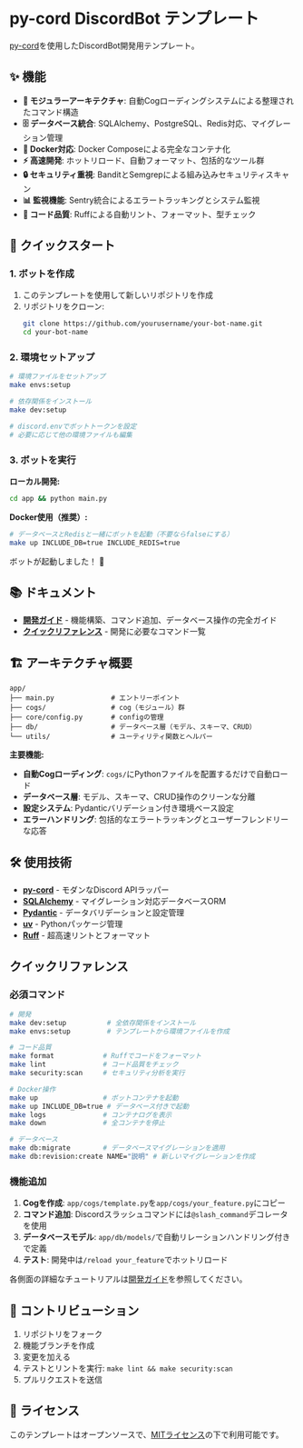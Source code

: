# py-cord DiscordBot テンプレート

[py-cord](https://github.com/Pycord-Development/pycord)を使用したDiscordBot開発用テンプレート。

## ✨ 機能

- **🔧 モジュラーアーキテクチャ**: 自動Cogローディングシステムによる整理されたコマンド構造
- **🗄️ データベース統合**: SQLAlchemy、PostgreSQL、Redis対応、マイグレーション管理
- **🐳 Docker対応**: Docker Composeによる完全なコンテナ化
- **⚡ 高速開発**: ホットリロード、自動フォーマット、包括的なツール群
- **🔒 セキュリティ重視**: BanditとSemgrepによる組み込みセキュリティスキャン
- **📊 監視機能**: Sentry統合によるエラートラッキングとシステム監視
- **🧪 コード品質**: Ruffによる自動リント、フォーマット、型チェック

## 🚀 クイックスタート

### 1. ボットを作成

1. このテンプレートを使用して新しいリポジトリを作成
2. リポジトリをクローン:
   ```bash
   git clone https://github.com/yourusername/your-bot-name.git
   cd your-bot-name
   ```

### 2. 環境セットアップ

```bash
# 環境ファイルをセットアップ
make envs:setup

# 依存関係をインストール
make dev:setup

# discord.envでボットトークンを設定
# 必要に応じて他の環境ファイルも編集
```

### 3. ボットを実行

**ローカル開発:**
```bash
cd app && python main.py
```

**Docker使用（推奨）:**
```bash
# データベースとRedisと一緒にボットを起動（不要ならfalseにする）
make up INCLUDE_DB=true INCLUDE_REDIS=true
```

ボットが起動しました！ 🎉

## 📚 ドキュメント

- **[開発ガイド](development.md)** - 機能構築、コマンド追加、データベース操作の完全ガイド
- **[クイックリファレンス](#クイックリファレンス)** - 開発に必要なコマンド一覧

## 🏗️ アーキテクチャ概要

```
app/
├── main.py              # エントリーポイント
├── cogs/                # cog（モジュール）群
├── core/config.py       # configの管理
├── db/                  # データベース層（モデル、スキーマ、CRUD）
└── utils/               # ユーティリティ関数とヘルパー
```

**主要機能:**
- **自動Cogローディング**: `cogs/`にPythonファイルを配置するだけで自動ロード
- **データベース層**: モデル、スキーマ、CRUD操作のクリーンな分離
- **設定システム**: Pydanticバリデーション付き環境ベース設定
- **エラーハンドリング**: 包括的なエラートラッキングとユーザーフレンドリーな応答

## 🛠️ 使用技術

- **[py-cord](https://github.com/Pycord-Development/pycord)** - モダンなDiscord APIラッパー
- **[SQLAlchemy](https://sqlalchemy.org/)** - マイグレーション対応データベースORM
- **[Pydantic](https://pydantic.dev/)** - データバリデーションと設定管理
- **[uv](https://github.com/astral-sh/uv)** - Pythonパッケージ管理
- **[Ruff](https://github.com/astral-sh/ruff)** - 超高速リントとフォーマット

## クイックリファレンス

### 必須コマンド

```bash
# 開発
make dev:setup          # 全依存関係をインストール
make envs:setup         # テンプレートから環境ファイルを作成

# コード品質
make format            # Ruffでコードをフォーマット
make lint              # コード品質をチェック
make security:scan     # セキュリティ分析を実行

# Docker操作
make up                # ボットコンテナを起動
make up INCLUDE_DB=true # データベース付きで起動
make logs              # コンテナログを表示
make down              # 全コンテナを停止

# データベース
make db:migrate        # データベースマイグレーションを適用
make db:revision:create NAME="説明" # 新しいマイグレーションを作成
```

### 機能追加

1. **Cogを作成**: `app/cogs/template.py`を`app/cogs/your_feature.py`にコピー
2. **コマンド追加**: Discordスラッシュコマンドには`@slash_command`デコレータを使用
3. **データベースモデル**: `app/db/models/`で自動リレーションハンドリング付きで定義
4. **テスト**: 開発中は`/reload your_feature`でホットリロード

各側面の詳細なチュートリアルは[開発ガイド](development.md)を参照してください。

## 🤝 コントリビューション

1. リポジトリをフォーク
2. 機能ブランチを作成
3. 変更を加える
4. テストとリントを実行: `make lint && make security:scan`
5. プルリクエストを送信

## 📄 ライセンス

このテンプレートはオープンソースで、[MITライセンス](LICENSE)の下で利用可能です。
